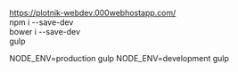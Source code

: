 https://plotnik-webdev.000webhostapp.com/
<br>
npm i --save-dev
<br>
bower i --save-dev
<br>
gulp 

NODE_ENV=production gulp
NODE_ENV=development gulp
